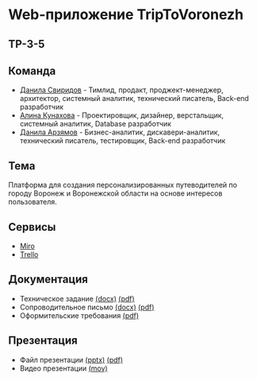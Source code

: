 # Web-приложение TripToVoronezh

## TP-3-5

## Команда
* [Данила Свиридов](https://github.com/dansvr25) - Тимлид, продакт, проджект-менеджер, архитектор, системный аналитик, технический писатель, Back-end разработчик
* [Алина Кунахова](https://github.com/ferialops) - Проектировщик, дизайнер, верстальщик, системный аналитик, Database разработчик
* [Данила Арзямов](https://github.com/Dante8476) - Бизнес-аналитик, дискавери-аналитик, технический писатель, тестировщик, Back-end разработчик

## Тема
Платформа для создания персонализированных путеводителей по городу Воронеж и Воронежской области на основе интересов пользователя.

## Сервисы
* [Miro](https://miro.com/app/board/uXjVNi_P_fA=/?share_link_id=211699850116)
* [Trello](https://trello.com/b/vTmPvIwd/triptovoronezh)

## Документация
* Техническое задание [(docx)](https://github.com/dansvr25/tp_guide/blob/main/documentation/TZ.docx) [(pdf)](https://github.com/dansvr25/tp_guide/blob/main/documentation/TZ.pdf)
* Сопроводительное письмо [(docx)](https://github.com/dansvr25/tp_guide/blob/main/documentation/CoveringLetter.docx) [(pdf)](https://github.com/dansvr25/tp_guide/blob/main/documentation/CoveringLetter.pdf)
* Оформительские требования [(pdf)](https://github.com/dansvr25/tp_guide/blob/main/documentation/Requirements.pdf)

## Презентация
* Файл презентации [(pptx)](https://github.com/dansvr25/documentation/TPPrezentatsia.pptx) [(pdf)](https://github.com/dansvr25/documentation/TPPrezentatsia.pdf)
* Видео презентации [(mov)](https://drive.google.com/file/d/10jiZ0HhSwTxSl5nx94MRC2wjj6sjkSLn/view?usp=share_link)
